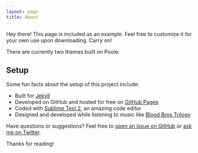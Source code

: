 ```yaml
---
layout: page
title: About
---
```


<p class="message">
  Hey there! This page is included as an example. Feel free to customize it for your own use upon downloading. Carry on!
</p>

There are currently two themes built on Poole:

## Setup

Some fun facts about the setup of this project include:

* Built for [Jekyll](http://jekyllrb.com)
* Developed on GitHub and hosted for free on [GitHub
  Pages](https://pages.github.com)
* Coded with [Sublime Text 2](http://sublimetext.com), an amazing code editor
* Designed and developed while listening to music like [Blood Bros
  Trilogy](https://soundcloud.com/maddecent/sets/blood-bros-series)

Have questions or suggestions? Feel free to [open an issue on
GitHub](https://github.com/poole/issues/new) or [ask me on
Twitter](https://twitter.com/mdo).

Thanks for reading!
